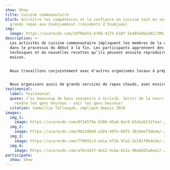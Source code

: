 ```yaml
---
show: Show
title: Cuisine communautaire
blurb: Accroître les compétences et la confiance en cuisine tout en servant de
  grands repas aux Inukjuammiut (résidents d’Inukjuak)
img:
  image: https://ucarecdn.com/2df0be53-b766-4175-b18f-5e485e8ba302/IMG_4790.jpg
description: >-
  Les activités de cuisine communautaire impliquent les membres de la communauté
  dans le processus du début à la fin. Les participants apprennent des
  techniques et de nouvelles recettes qu’ils peuvent ensuite reproduire à la
  maison.


  Nous travaillons conjointement avec d'autres organismes locaux à préparer des activités telles que de la cuisine avec des groupes scolaires ou des cours de cuisine pour les nouvelles mamans. Une fois la cuisson terminée, nous mangeons ensemble et emballons les restants pour que tous puissent en ramener à la maison.


  Nous organisons aussi de grands services de repas chauds, avec environ 250 portions servies chaque fois. Nos journées de gros services sont offertes à toute la communauté et sont annoncées sur notre page Facebook ainsi que sur les ondes de la radio locale. Si vous voulez être impliqués dans notre prochaine journée de grand service, laissez-le-nous savoir!
testimonial:
  label: Testimonial
  quote: J’ai beaucoup de bons souvenirs à Sirivik. Servir de la nourriture pour
    rendre les gens heureux - voir les gens heureux!
  citation: Samwillie Tallaugak, impliqué depuis 2018
images:
  img_1:
    image: https://ucarecdn.com/0f34579a-6386-45a0-8ac9-b541eb132fae/-/resize/800x/program_communitykitchen_gallery_1_hubcc5a253c88e185fd700c62d326df5e6_853682_900x600_fit_q75_box.jpg
  img_2:
    image: https://ucarecdn.com/0823db60-a284-49fe-8975-381b6ef3bb4e/-/resize/800x/program_communitykitchen_gallery_2.jpg
  img_3:
    image: https://ucarecdn.com/7f0691c3-ee1a-4f16-97a2-2a191f8b4e3e/-/resize/800x/program_communitykitchen_gallery_3.jpg
  img_4:
    image: https://ucarecdn.com/af6c4257-de12-4cba-812a-96d4d25a6ee2/-/crop/3024x3043/0,582/-/preview/-/resize/800x/program_communitykitchen_gallery_4.jpg
participate:
  show: Show
---
```

